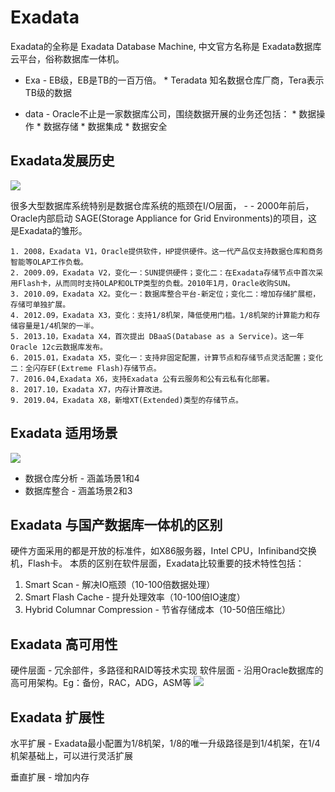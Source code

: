 # Exadata
Exadata的全称是 Exadata Database Machine,
中文官方名称是 Exadata数据库云平台，俗称数据库一体机。

* Exa - EB级，EB是TB的一百万倍。
        * Teradata 知名数据仓库厂商，Tera表示TB级的数据

* data - Oracle不止是一家数据库公司，围绕数据开展的业务还包括：
        * 数据操作
        * 数据存储
        * 数据集成
        * 数据安全

## Exadata发展历史

![](http://ww1.sinaimg.cn/large/006tNc79gy1g3oysm2v9cj30u00gwabq.jpg)

很多大型数据库系统特别是数据仓库系统的瓶颈在I/O层面，
    - - 2000年前后，Oracle内部启动 SAGE(Storage Appliance for Grid Environments)的项目，这是Exadata的雏形。

    1. 2008，Exadata V1，Oracle提供软件，HP提供硬件。这一代产品仅支持数据仓库和商务智能等OLAP工作负载。
    2. 2009.09，Exadata V2，变化一：SUN提供硬件；变化二：在Exadata存储节点中首次采用Flash卡，从而同时支持OLAP和OLTP类型的负载。2010年1月，Oracle收购SUN。
    3. 2010.09，Exadata X2。变化一：数据库整合平台-新定位；变化二：增加存储扩展柜，存储可单独扩展。
    4. 2012.09，Exadata X3，变化：支持1/8机架，降低使用门槛。1/8机架的计算能力和存储容量是1/4机架的一半。
    5. 2013.10，Exadata X4，首次提出 DBaaS(Database as a Service)。这一年Oracle 12c云数据库发布。
    6. 2015.01，Exadata X5，变化一：支持非固定配置，计算节点和存储节点灵活配置；变化二：全闪存EF(Extreme Flash)存储节点。
    7. 2016.04,Exadata X6，支持Exadata 公有云服务和公有云私有化部署。
    8. 2017.10，Exadata X7，内存计算改进。
    9. 2019.04，Exadata X8，新增XT(Extended)类型的存储节点。

## Exadata 适用场景
    
![](http://ww3.sinaimg.cn/large/006tNc79gy1g3p1byj16jj30u00gw0u6.jpg)

* 数据仓库分析 - 涵盖场景1和4
* 数据库整合 - 涵盖场景2和3

## Exadata 与国产数据库一体机的区别
硬件方面采用的都是开放的标准件，如X86服务器，Intel CPU，Infiniband交换机，Flash卡。
本质的区别在软件层面，Exadata比较重要的技术特性包括：
1. Smart Scan - 解决IO瓶颈（10-100倍数据处理）
2. Smart Flash Cache - 提升处理效率（10-100倍IO速度）
3. Hybrid Columnar Compression - 节省存储成本（10-50倍压缩比）

## Exadata 高可用性
硬件层面 - 冗余部件，多路径和RAID等技术实现
软件层面 - 沿用Oracle数据库的高可用架构。Eg：备份，RAC，ADG，ASM等
![](http://ww3.sinaimg.cn/large/006tNc79gy1g3p3wkmlb5j30u00gwmys.jpg)

## Exadata 扩展性
水平扩展 - Exadata最小配置为1/8机架，1/8的唯一升级路径是到1/4机架，在1/4机架基础上，可以进行灵活扩展

垂直扩展 - 增加内存




